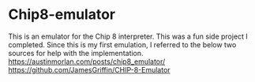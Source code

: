 # Chip8-emulator
This is an emulator for the Chip 8 interpreter.  This was a fun side project I completed.
Since this is my first emulation, I referred to the below two sources for help with the implementation.
https://austinmorlan.com/posts/chip8_emulator/
https://github.com/JamesGriffin/CHIP-8-Emulator
